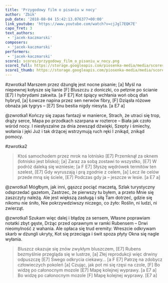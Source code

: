 ```yaml
---
title: 'Przygodowy film o pisaniu w nocy'
author: 'Zbik'
pub_date: '2018-08-04 15:42:13.076377+00:00'
link_youtube: 'https://www.youtube.com/watch?v=cjJgl7EQK7E'
capo_fret: 3
text_authors:
 - 'jacek-kaczmarski'
composers:
 - 'jacek-kaczmarski'
performers:
 - 'jacek-kaczmarski'
score1: scores/przygodowy_film_o_pisaniu_w_nocy.png
score1_full: https://storage.googleapis.com/piosenka-media/media/scores/przygodowy_film_o_pisaniu_w_nocy.png
score1_thumb: https://storage.googleapis.com/piosenka-media/media/scores/przygodowy_film_o_pisaniu_w_nocy.png.180x0_q85_upscale.png
---
```


#zwrotka1
Marszem przez dżunglę jest nocne pisanie; [a]
Myśl na niepewnej kołysze się lianie [F]
Bluszczu z doniczki, co pełznie po ścianie [E7]
I hybrydami zakwita. [a F E7]
Kot śpiący wchłania woń obcą dlań hybryd, [a]
Łowcze napina przez sen nerwów fibry, [F]
Dziąsła różowe obnaża jak tygrys – [E7]
Snu bestia nigdy niesyta. [a E7 a]

@zwrotka1
Kończy się zapas fantazji w manierce, 
Strach, że utraci się trop, drąży serce,
Mapa po przodkach szarpana w rozterce –
Biała jak czoło wśród nocy.
I niesłyszalne za dnia zewsząd dźwięki,
Szepty i śmiechy, wołania i jęki
Już i tak drżącej wstrzymują ruch ręki
I znikąd, znikąd pomocy.

#zwrotka2
>Ktoś samochodem przez mrok na lotnisko [E7]
>Przemknął za oknem (lotnisko jest blisko); [a]
>Zaraz za sobą zostawi to wszystko, [E7]
>W podróż daleką się wzniesie; [a F E7]
>Słyszę wędrówek termitów ten szelest, [E7]
>Gdy wyruszają i prą zgodnie z celem, [a]
>Lecz ile celów przede mną się ściele, [E7]
>Podczas gdy ja – jeszcze w lesie. [a E7 a]

@zwrotka1
Mógłbym, jak inni, gąszcz pociąć maczetą,
Szlak turystyczny odsprzedać gazetom,
Zastrzec, że pierwszy tu byłem, a przeto
Mnie się zaszczyty należą.
Ale jest większą zasługą i siłą
Tam dotrzeć, gdzie się nikomu nie śniło,
Nie pokrzywdziwszy niczego, co żyło:
Roślin, ni ludzi, ni zwierząt.

@zwrotka1
Szukam więc dalej i błądzę za sensem,
Własne poprawiam notatki zbyt gęste,
Drżąc przed oprawnym w ramki Rubensem –
Drwi nieomylność z wahania.
Ale opłaca się trud eremity:
Wreszcie odkrywam skarb w dżungli ukryty,
Kot się przeciąga i świt spoza płyty
Okna się nagle wyłania.

>Bluszcz okazuje się znów zwykłym bluszczem, [E7]
>Rubens bezmyślnie przegląda się w lustrze, [a]
>Złej reprodukcji więc drwiny odpuszczę [E7]
>Swego odkrycia ciekawy… [a F E7]
>Patrzę na zdobycz człowieczych pokoleń [a]
>Czując, jak pot mi się rzęsi na czole, [F]
>Bo widzę po całonocnym mozole [E7]
>Mapę kolejnej wyprawy. [a E7 a]
>Bo widzę po całonocnym mozole [F]
>Mapę kolejnej wyprawy. [E7 a]